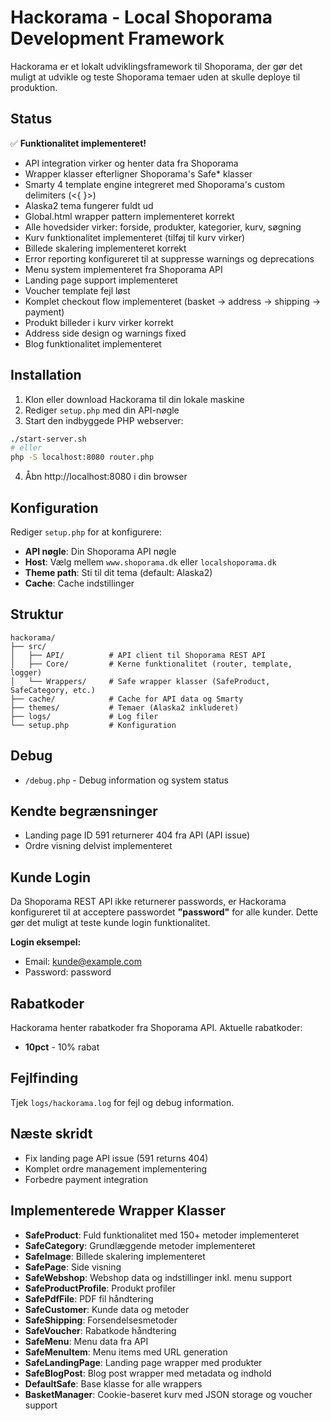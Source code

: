 # Hackorama - Local Shoporama Development Framework

Hackorama er et lokalt udviklingsframework til Shoporama, der gør det muligt at udvikle og teste Shoporama temaer uden at skulle deploye til produktion.

## Status

✅ **Funktionalitet implementeret!**

- API integration virker og henter data fra Shoporama
- Wrapper klasser efterligner Shoporama's Safe* klasser
- Smarty 4 template engine integreret med Shoporama's custom delimiters (<{ }>)
- Alaska2 tema fungerer fuldt ud
- Global.html wrapper pattern implementeret korrekt
- Alle hovedsider virker: forside, produkter, kategorier, kurv, søgning
- Kurv funktionalitet implementeret (tilføj til kurv virker)
- Billede skalering implementeret korrekt
- Error reporting konfigureret til at suppresse warnings og deprecations
- Menu system implementeret fra Shoporama API
- Landing page support implementeret
- Voucher template fejl løst
- Komplet checkout flow implementeret (basket → address → shipping → payment)
- Produkt billeder i kurv virker korrekt
- Address side design og warnings fixed
- Blog funktionalitet implementeret

## Installation

1. Klon eller download Hackorama til din lokale maskine
2. Rediger `setup.php` med din API-nøgle
3. Start den indbyggede PHP webserver:

```bash
./start-server.sh
# eller
php -S localhost:8080 router.php
```

4. Åbn http://localhost:8080 i din browser

## Konfiguration

Rediger `setup.php` for at konfigurere:

- **API nøgle**: Din Shoporama API nøgle
- **Host**: Vælg mellem `www.shoporama.dk` eller `localshoporama.dk`
- **Theme path**: Sti til dit tema (default: Alaska2)
- **Cache**: Cache indstillinger

## Struktur

```
hackorama/
├── src/
│   ├── API/          # API client til Shoporama REST API
│   ├── Core/         # Kerne funktionalitet (router, template, logger)
│   └── Wrappers/     # Safe wrapper klasser (SafeProduct, SafeCategory, etc.)
├── cache/            # Cache for API data og Smarty
├── themes/           # Temaer (Alaska2 inkluderet)
├── logs/             # Log filer
└── setup.php         # Konfiguration
```

## Debug

- `/debug.php` - Debug information og system status

## Kendte begrænsninger

- Landing page ID 591 returnerer 404 fra API (API issue)
- Ordre visning delvist implementeret

## Kunde Login

Da Shoporama REST API ikke returnerer passwords, er Hackorama konfigureret til at acceptere passwordet **"password"** for alle kunder. Dette gør det muligt at teste kunde login funktionalitet.

**Login eksempel:**
- Email: kunde@example.com
- Password: password

## Rabatkoder

Hackorama henter rabatkoder fra Shoporama API. Aktuelle rabatkoder:
- **10pct** - 10% rabat

## Fejlfinding

Tjek `logs/hackorama.log` for fejl og debug information.

## Næste skridt

- Fix landing page API issue (591 returns 404)
- Komplet ordre management implementering
- Forbedre payment integration

## Implementerede Wrapper Klasser

- **SafeProduct**: Fuld funktionalitet med 150+ metoder implementeret
- **SafeCategory**: Grundlæggende metoder implementeret
- **SafeImage**: Billede skalering implementeret
- **SafePage**: Side visning
- **SafeWebshop**: Webshop data og indstillinger inkl. menu support
- **SafeProductProfile**: Produkt profiler
- **SafePdfFile**: PDF fil håndtering
- **SafeCustomer**: Kunde data og metoder
- **SafeShipping**: Forsendelsesmetoder
- **SafeVoucher**: Rabatkode håndtering
- **SafeMenu**: Menu data fra API
- **SafeMenuItem**: Menu items med URL generation
- **SafeLandingPage**: Landing page wrapper med produkter
- **SafeBlogPost**: Blog post wrapper med metadata og indhold
- **DefaultSafe**: Base klasse for alle wrappers
- **BasketManager**: Cookie-baseret kurv med JSON storage og voucher support